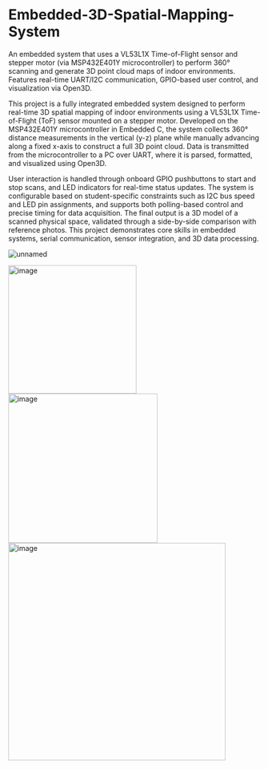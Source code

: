 # Embedded-3D-Spatial-Mapping-System
An embedded system that uses a VL53L1X Time-of-Flight sensor and stepper motor (via MSP432E401Y microcontroller) to perform 360° scanning and generate 3D point cloud maps of indoor environments. Features real-time UART/I2C communication, GPIO-based user control, and visualization via Open3D.

This project is a fully integrated embedded system designed to perform real-time 3D spatial mapping of indoor environments using a VL53L1X Time-of-Flight (ToF) sensor mounted on a stepper motor. Developed on the MSP432E401Y microcontroller in Embedded C, the system collects 360° distance measurements in the vertical (y-z) plane while manually advancing along a fixed x-axis to construct a full 3D point cloud. Data is transmitted from the microcontroller to a PC over UART, where it is parsed, formatted, and visualized using Open3D.

User interaction is handled through onboard GPIO pushbuttons to start and stop scans, and LED indicators for real-time status updates. The system is configurable based on student-specific constraints such as I2C bus speed and LED pin assignments, and supports both polling-based control and precise timing for data acquisition. The final output is a 3D model of a scanned physical space, validated through a side-by-side comparison with reference photos. This project demonstrates core skills in embedded systems, serial communication, sensor integration, and 3D data processing.

![unnamed](https://github.com/user-attachments/assets/813b1534-3c26-4543-aa22-f09c54c6c76c)


<img width="256" alt="image" src="https://github.com/user-attachments/assets/26c98bd0-527e-4174-a683-8d01d1657f19" />


<img width="298" alt="image" src="https://github.com/user-attachments/assets/784811e8-ff7d-49a0-9747-1e1af95f54e4" />


<img width="434" alt="image" src="https://github.com/user-attachments/assets/7cf6bbad-9e9c-4a3a-93b1-7b13acd2a4ad" />
